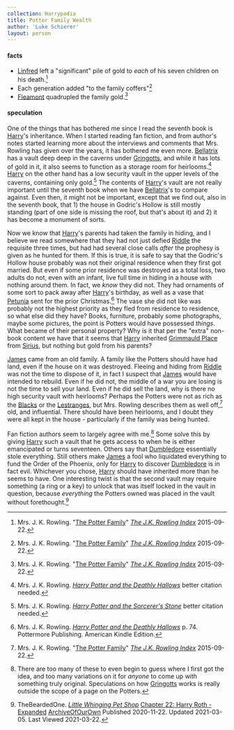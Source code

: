 ```yaml
---
collection: Harrypedia
title: Potter Family Wealth
author: 'Luke Schierer'
layout: person
---
```


#### facts

* [Linfred] left a "significant" pile of gold to *each* of his seven children on his death.[^221121-2]
* Each generation added "to the family coffers"[^221121-3]
* [Fleamont] quadrupled the family gold.[^221121-4]

[^221121-2]: Mrs. J. K. Rowling.
    "[The Potter Family](https://www.rowlingindex.org/work/pmpfam/)"
    _[The J.K. Rowling Index](https://www.rowlingindex.org)_ 2015-09-22.

[^221121-3]: Mrs. J. K. Rowling.
    "[The Potter Family](https://www.rowlingindex.org/work/pmpfam/)"
    _[The J.K. Rowling Index](https://www.rowlingindex.org)_ 2015-09-22.

[^221121-4]: Mrs. J. K. Rowling.
    "[The Potter Family](https://www.rowlingindex.org/work/pmpfam/)"
    _[The J.K. Rowling Index](https://www.rowlingindex.org)_ 2015-09-22.

#### speculation

One of the things that has bothered me since I read the seventh book is
[Harry][]'s inheritance.  When I started reading fan fiction, and from author's
notes started learning more about the interviews and comments that Mrs. Rowling
has given over the years, it has bothered me even more.  [Bellatrix][] has a
vault deep deep in the caverns under [Gringotts], and while it has lots of gold
in it, it also seems to function as a storage room for heirlooms.[^200725-1]
[Harry][] on the other hand has a low security vault in the upper levels of the
caverns, containing only gold.[^200725-2]  The contents of [Harry]'s vault are
not really important until the seventh book when we have [Bellatrix][]'s to
compare against.  Even then, it might not be important, except that we find
out, also in the seventh book, that 1) the house in Godric's Hollow is still
mostly standing (part of one side is missing the roof, but that's about it) and
2) it has become a monument of sorts.

[Harry]: <../harry_james/>

[Bellatrix]: <../../black/bellatrix>

Now we know that [Harry][]'s parents had taken the family in hiding, and I
believe we read somewhere that they had not just defied [Riddle][] the
requisite three times, but had had several close calls *after* the prophesy is
given as he hunted for them. If this is true, it is safe to say that the
Godric's Hollow house probably was not their original residence when they first
got married.  But even if some prior residence was destroyed as a total loss, two
adults do not, even with an infant, live full time in hiding in a house with
nothing around them.  In fact, we *know* they did not. They had ornaments of
some sort to pack away after [Harry][]'s birthday, as well as a vase that
[Petunia][] sent for the prior Christmas.[^210902-1]  The vase she did not like
was probably not the highest priority as they fled from residence to residence,
so what else did they have?  Books, furniture, probably some photographs, maybe
some pictures, the point is Potters would have possessed *things.*  What became
of their personal property?  Why is it that per the "extra" non-book content we
have that it seems that [Harry][] inherited [Grimmauld Place] from [Sirius][],
but nothing but gold from his parents?

[Grimmauld Place]: <../../../grimmauld_place/>

[Riddle]: <../../riddle/tom_marvolo>

[Petunia]: <../../evans/petunia>

[Sirius]: <../../black/sirius_iii>

[James][] came from an old family.  A family like the Potters should have had
land, even if the house on it was destroyed.  Fleeing and hiding from
[Riddle][] was not the time to dispose of it, in fact I suspect that [James][]
would have intended to rebuild.  Even if he did not, the middle of a war you
are losing is not the time to sell your land.  Even if he did sell the land,
why is there no high security vault with heirlooms?  Perhaps the Potters were
not as rich as the [Blacks][] or the [Lestranges][], but Mrs. Rowling describes
them as well off,[^221129-1] old, and influential.  There should have been
heirlooms, and I doubt they were all kept in the house - particularly if the
family was being hunted.

[James]: <..//james/>

[Blacks]: <../../black/>

[Lestranges]: <../../lestrange/>

Fan fiction authors seem to largely agree with me.[^211117-1]  Some solve this
by giving [Harry][] such a vault that he gets access to when he is either
emancipated or turns seventeen.  Others say that [Dumbledore][] essentially
stole everything.  Still others make [James][] a fool who liquidated everything
to fund the Order of the Phoenix, only for [Harry][] to discover [Dumbledore][]
is in fact evil.  Whichever you chose, [Harry][] should have inherited more
than he seems to have. One interesting twist is that the second vault may
require something (a ring or a key) to unlock that was itself locked in the
vault in question, because *everything* the Potters owned was placed in the
vault without forethought.[^210322-1]

[Harry Potter and the Deathly Hallows]: https://www.goodreads.com/book/show/136251.Harry_Potter_and_the_Deathly_Hallows

[^210902-1]: Mrs. J. K. Rowling.
_[Harry Potter and the Deathly Hallows]_
p. 74. Pottermore Publishing. American Kindle Edition.

[^221129-1]: Mrs. J. K. Rowling.
"[The Potter Family](https://www.rowlingindex.org/work/pmpfam/)"
_[The J.K. Rowling Index](https://www.rowlingindex.org)_ 2015-09-22.

[^211117-1]: There are too many of these to even begin to guess where I first
    got the idea, and too many variations on it for *anyone* to come up with
    something truly original.  Speculations on how [Gringotts][] works is
    really outside the scope of a page on the Potters.

[Linfred]: <../linfred/>

[Fleamont]: <../fleamont/>

[Dumbledore]: <../../dumbledore/albus_percival_wulfric_brian/>

[Gringotts]: <../../../gringotts/>

[Harry Potter and the Sorcerer's Stone]: https://www.goodreads.com/book/show/3.Harry_Potter_and_the_Sorcerer_s_Stone

[^210618-7]: Mrs. J. K. Rowling.
    _[Harry Potter and the Sorcerer's Stone]_
    p. 131. Pottermore Limited. American Kindle Edition.

[^210618-8]: Mrs. J. K. Rowling.
    _[Harry Potter and the Sorcerer's Stone]_
    p. 49. Pottermore Limited. American Kindle Edition.

[^210517-11]: Mrs. J. K. Rowling. _Harry Potter and the Order of the Phoenix_
    better citation needed.

[^210517-10]: Mrs. J. K. Rowling. _Harry Potter and the Prisoner of Azkaban_
    better citation needed.

[^210517-9]: Mrs. J. K. Rowling. _Harry Potter and the Prisoner of Azkaban_
    better citation needed. Regardless of citation, the general idea is that if
    it is not taught until during or after seventh year, and even then many
    adults fail …

[^210517-8]: One work suggesting that Harry has been squashed:
    * FMPtrumpets.
      _[How is this My Life?](https://archiveofourown.org/works/31033985)
      [Archive of Our Own](https://archiveofourown.org/)
      Published: 2021-05-02 Updated: 2021-05-16 Last Viewed: 2021-05-17

[^210517-7]: Mrs. J. K. Rowling. _Harry Potter and the Order of the Phoenix_
    Better citation needed.

[^200710-1]: Mrs. J. K. Rowling.
    _Harry Potter and the Order of the Phoenix_
    Kindle Locations 9456-9457. Pottermore Limited. American Kindle Edition.

[^200710-2]: Mrs. J. K. Rowling.
    _[Harry Potter and the Sorcerer's Stone]_
    p. 208. Pottermore Limited. American Kindle Edition.

[^210322-1]: TheBeardedOne.
    _[Little Whinging Pet Shop](https://archiveofourown.org/works/27669059)_
    [Chapter 22: Harry Roth - Expanded](https://archiveofourown.org/works/27669059/chapters/73491705)
    [ArchiveOfOurOwn](https://archiveofourown.org) Published 2020-11-22. Updated 2021-03-05. Last Viewed 2021-03-22.

[^200710-3]: Tom Kristal.
    _[Prongs Final Prank](https://www.fanfiction.net/s/4279550/1/Prongs-Final-Prank)_
    [FanFiction by FictionPress](https://www.fanfiction.net/) Published 2008-03-26.
    Last Viewed 2020-07-10.

[^200602-1]: Mrs. J. K. Rowling. _Harry Potter and the Philosopher's Stone_
    Location 1527 of 3996.

[^200527-1]: ivybelle.  _Don't Touch Me_,
    [Archive of Our Own](https://archiveofourown.org/) last viewed 2020-05-27.

[^200725-1]:  Mrs. J. K. Rowling. _[Harry Potter and the Deathly Hallows]_ better citation needed.

[^200725-2]: Mrs. J. K. Rowling. _[Harry Potter and the Sorcerer's Stone]_ better citation needed.

[^210304-7]: Mrs. J. K. Rowling. _Harry Potter and the Half-Blood Prince_ pp. 85-86. Pottermore Publishing. American Kindle Edition.

